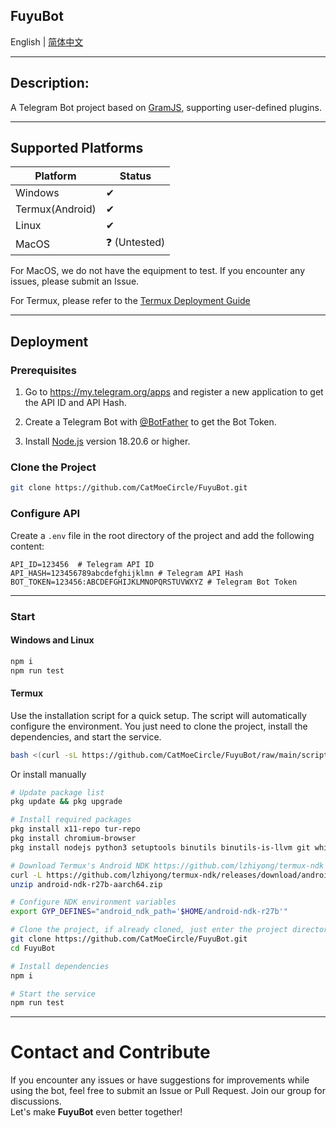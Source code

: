 **FuyuBot**
---

English | [简体中文](./docs/README_zh-CN.md)

---

## Description:

A Telegram Bot project based on [GramJS](https://github.com/gram-js/gramjs), supporting user-defined plugins.
***
## Supported Platforms

| Platform | Status |
|----------|--------|
| Windows  | ✔      |
| Termux(Android)   | ✔      |
| Linux    | ✔      |
| MacOS    | ❓ (Untested) |

For MacOS, we do not have the equipment to test. If you encounter any issues, please submit an Issue.

For Termux, please refer to the [Termux Deployment Guide](#termux)

---

## Deployment

### Prerequisites

1. Go to https://my.telegram.org/apps and register a new application to get the API ID and API Hash.

2. Create a Telegram Bot with [@BotFather](https://t.me/BotFather) to get the Bot Token.

3. Install [Node.js](https://nodejs.org/) version 18.20.6 or higher.

### Clone the Project

```bash
git clone https://github.com/CatMoeCircle/FuyuBot.git
```

### Configure API

Create a `.env` file in the root directory of the project and add the following content:

```dotenv
API_ID=123456  # Telegram API ID
API_HASH=123456789abcdefghijklmn # Telegram API Hash
BOT_TOKEN=123456:ABCDEFGHIJKLMNOPQRSTUVWXYZ # Telegram Bot Token
```

---

### Start

#### Windows and Linux
   ```bash
   npm i
   npm run test
   ```

#### **Termux**
Use the installation script for a quick setup. The script will automatically configure the environment. You just need to clone the project, install the dependencies, and start the service.
```bash
bash <(curl -sL https://github.com/CatMoeCircle/FuyuBot/raw/main/scripts/termux.sh)
```
Or install manually
```bash
# Update package list
pkg update && pkg upgrade

# Install required packages
pkg install x11-repo tur-repo
pkg install chromium-browser
pkg install nodejs python3 setuptools binutils binutils-is-llvm git which

# Download Termux's Android NDK https://github.com/lzhiyong/termux-ndk
curl -L https://github.com/lzhiyong/termux-ndk/releases/download/android-ndk/android-ndk-r27b-aarch64.zip
unzip android-ndk-r27b-aarch64.zip

# Configure NDK environment variables
export GYP_DEFINES="android_ndk_path='$HOME/android-ndk-r27b'"

# Clone the project, if already cloned, just enter the project directory
git clone https://github.com/CatMoeCircle/FuyuBot.git
cd FuyuBot

# Install dependencies
npm i

# Start the service
npm run test
```
---

# Contact and Contribute

If you encounter any issues or have suggestions for improvements while using the bot, feel free to submit an Issue or Pull Request. Join our group for discussions.  
Let's make **FuyuBot** even better together!
